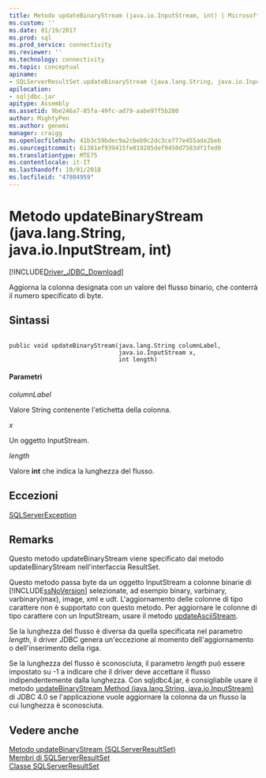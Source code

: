 ```yaml
---
title: Metodo updateBinaryStream (java.io.InputStream, int) | Microsoft Docs
ms.custom: ''
ms.date: 01/19/2017
ms.prod: sql
ms.prod_service: connectivity
ms.reviewer: ''
ms.technology: connectivity
ms.topic: conceptual
apiname:
- SQLServerResultSet.updateBinaryStream (java.lang.String, java.io.InputStream, int)
apilocation:
- sqljdbc.jar
apitype: Assembly
ms.assetid: 9be246a7-85fa-49fc-ad79-aabe97f5b280
author: MightyPen
ms.author: genemi
manager: craigg
ms.openlocfilehash: 41b3c59bdec9a2cbeb9c2dc3ce777e455ade2beb
ms.sourcegitcommit: 61381ef939415fe019285def9450d7583df1fed0
ms.translationtype: MTE75
ms.contentlocale: it-IT
ms.lasthandoff: 10/01/2018
ms.locfileid: "47804959"
---
```

# <a name="updatebinarystream-method-javalangstring-javaioinputstream-int"></a>Metodo updateBinaryStream (java.lang.String, java.io.InputStream, int)
[!INCLUDE[Driver_JDBC_Download](../../../includes/driver_jdbc_download.md)]

  Aggiorna la colonna designata con un valore del flusso binario, che conterrà il numero specificato di byte.  
  
## <a name="syntax"></a>Sintassi  
  
```  
  
public void updateBinaryStream(java.lang.String columnLabel,  
                               java.io.InputStream x,  
                               int length)  
```  
  
#### <a name="parameters"></a>Parametri  
 *columnLabel*  
  
 Valore String contenente l'etichetta della colonna.  
  
 *x*  
  
 Un oggetto InputStream.  
  
 *length*  
  
 Valore **int** che indica la lunghezza del flusso.  
  
## <a name="exceptions"></a>Eccezioni  
 [SQLServerException](../../../connect/jdbc/reference/sqlserverexception-class.md)  
  
## <a name="remarks"></a>Remarks  
 Questo metodo updateBinaryStream viene specificato dal metodo updateBinaryStream nell'interfaccia ResultSet.  
  
 Questo metodo passa byte da un oggetto InputStream a colonne binarie di [!INCLUDE[ssNoVersion](../../../includes/ssnoversion-md.md)] selezionate, ad esempio binary, varbinary, varbinary(max), image, xml e udt. L'aggiornamento delle colonne di tipo carattere non è supportato con questo metodo. Per aggiornare le colonne di tipo carattere con un InputStream, usare il metodo [updateAsciiStream](../../../connect/jdbc/reference/updateasciistream-method-sqlserverresultset.md).  
  
 Se la lunghezza del flusso è diversa da quella specificata nel parametro *length*, il driver JDBC genera un'eccezione al momento dell'aggiornamento o dell'inserimento della riga.  
  
 Se la lunghezza del flusso è sconosciuta, il parametro *length* può essere impostato su -1 a indicare che il driver deve accettare il flusso indipendentemente dalla lunghezza. Con sqljdbc4.jar, è consigliabile usare il metodo [updateBinaryStream Method &#40;java.lang.String, java.io.InputStream&#41;](../../../connect/jdbc/reference/updatebinarystream-method-java-lang-string-java-io-inputstream.md) di JDBC 4.0 se l'applicazione vuole aggiornare la colonna da un flusso la cui lunghezza è sconosciuta.  
  
## <a name="see-also"></a>Vedere anche  
 [Metodo updateBinaryStream &#40;SQLServerResultSet&#41;](../../../connect/jdbc/reference/updatebinarystream-method-sqlserverresultset.md)   
 [Membri di SQLServerResultSet](../../../connect/jdbc/reference/sqlserverresultset-members.md)   
 [Classe SQLServerResultSet](../../../connect/jdbc/reference/sqlserverresultset-class.md)  
  
  
